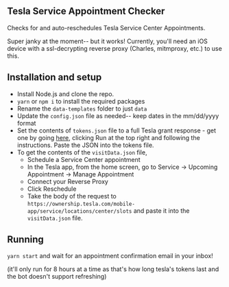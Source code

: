 ## Tesla Service Appointment Checker

Checks for and auto-reschedules Tesla Service Center Appointments.

Super janky at the moment-- but it works!
Currently, you'll need an iOS device with a ssl-decrypting reverse proxy (Charles, mitmproxy, etc.) to use this.

## Installation and setup

- Install Node.js and clone the repo. 
- `yarn` or `npm i` to install the required packages
- Rename the `data-templates` folder to just `data`
- Update the `config.json` file as needed-- keep dates in the mm/dd/yyyy format
- Set the contents of `tokens.json` file to a full Tesla grant response - get one by going [here](https://replit.com/@iamtheyammer/TeslaAuthorizer#index.js), clicking Run at the top right and following the instructions. Paste the JSON into the tokens file.
- To get the contents of the `visitData.json` file,
  - Schedule a Service Center appointment
  - In the Tesla app, from the home screen, go to Service -> Upcoming Appointment -> Manage Appointment
  - Connect your Reverse Proxy
  - Click Reschedule
  - Take the body of the request to `https://ownership.tesla.com/mobile-app/service/locations/center/slots` and paste it into the `visitData.json` file.

## Running

`yarn start` and wait for an appointment confirmation email in your inbox!

(it'll only run for 8 hours at a time as that's how long tesla's tokens last and the bot doesn't support refreshing)
